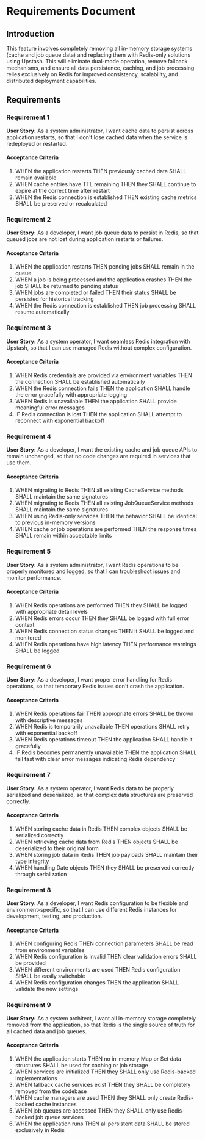 # Requirements Document

## Introduction

This feature involves completely removing all in-memory storage systems (cache and job queue data) and replacing them with Redis-only solutions using Upstash. This will eliminate dual-mode operation, remove fallback mechanisms, and ensure all data persistence, caching, and job processing relies exclusively on Redis for improved consistency, scalability, and distributed deployment capabilities.

## Requirements

### Requirement 1

**User Story:** As a system administrator, I want cache data to persist across application restarts, so that I don't lose cached data when the service is redeployed or restarted.

#### Acceptance Criteria

1. WHEN the application restarts THEN previously cached data SHALL remain available
2. WHEN cache entries have TTL remaining THEN they SHALL continue to expire at the correct time after restart
3. WHEN the Redis connection is established THEN existing cache metrics SHALL be preserved or recalculated

### Requirement 2

**User Story:** As a developer, I want job queue data to persist in Redis, so that queued jobs are not lost during application restarts or failures.

#### Acceptance Criteria

1. WHEN the application restarts THEN pending jobs SHALL remain in the queue
2. WHEN a job is being processed and the application crashes THEN the job SHALL be returned to pending status
3. WHEN jobs are completed or failed THEN their status SHALL be persisted for historical tracking
4. WHEN the Redis connection is established THEN job processing SHALL resume automatically

### Requirement 3

**User Story:** As a system operator, I want seamless Redis integration with Upstash, so that I can use managed Redis without complex configuration.

#### Acceptance Criteria

1. WHEN Redis credentials are provided via environment variables THEN the connection SHALL be established automatically
2. WHEN the Redis connection fails THEN the application SHALL handle the error gracefully with appropriate logging
3. WHEN Redis is unavailable THEN the application SHALL provide meaningful error messages
4. IF Redis connection is lost THEN the application SHALL attempt to reconnect with exponential backoff

### Requirement 4

**User Story:** As a developer, I want the existing cache and job queue APIs to remain unchanged, so that no code changes are required in services that use them.

#### Acceptance Criteria

1. WHEN migrating to Redis THEN all existing CacheService methods SHALL maintain the same signatures
2. WHEN migrating to Redis THEN all existing JobQueueService methods SHALL maintain the same signatures
3. WHEN using Redis-only services THEN the behavior SHALL be identical to previous in-memory versions
4. WHEN cache or job operations are performed THEN the response times SHALL remain within acceptable limits

### Requirement 5

**User Story:** As a system administrator, I want Redis operations to be properly monitored and logged, so that I can troubleshoot issues and monitor performance.

#### Acceptance Criteria

1. WHEN Redis operations are performed THEN they SHALL be logged with appropriate detail levels
2. WHEN Redis errors occur THEN they SHALL be logged with full error context
3. WHEN Redis connection status changes THEN it SHALL be logged and monitored
4. WHEN Redis operations have high latency THEN performance warnings SHALL be logged

### Requirement 6

**User Story:** As a developer, I want proper error handling for Redis operations, so that temporary Redis issues don't crash the application.

#### Acceptance Criteria

1. WHEN Redis operations fail THEN appropriate errors SHALL be thrown with descriptive messages
2. WHEN Redis is temporarily unavailable THEN operations SHALL retry with exponential backoff
3. WHEN Redis operations timeout THEN the application SHALL handle it gracefully
4. IF Redis becomes permanently unavailable THEN the application SHALL fail fast with clear error messages indicating Redis dependency

### Requirement 7

**User Story:** As a system operator, I want Redis data to be properly serialized and deserialized, so that complex data structures are preserved correctly.

#### Acceptance Criteria

1. WHEN storing cache data in Redis THEN complex objects SHALL be serialized correctly
2. WHEN retrieving cache data from Redis THEN objects SHALL be deserialized to their original form
3. WHEN storing job data in Redis THEN job payloads SHALL maintain their type integrity
4. WHEN handling Date objects THEN they SHALL be preserved correctly through serialization

### Requirement 8

**User Story:** As a developer, I want Redis configuration to be flexible and environment-specific, so that I can use different Redis instances for development, testing, and production.

#### Acceptance Criteria

1. WHEN configuring Redis THEN connection parameters SHALL be read from environment variables
2. WHEN Redis configuration is invalid THEN clear validation errors SHALL be provided
3. WHEN different environments are used THEN Redis configuration SHALL be easily switchable
4. WHEN Redis configuration changes THEN the application SHALL validate the new settings

### Requirement 9

**User Story:** As a system architect, I want all in-memory storage completely removed from the application, so that Redis is the single source of truth for all cached data and job queues.

#### Acceptance Criteria

1. WHEN the application starts THEN no in-memory Map or Set data structures SHALL be used for caching or job storage
2. WHEN services are initialized THEN they SHALL only use Redis-backed implementations
3. WHEN fallback cache services exist THEN they SHALL be completely removed from the codebase
4. WHEN cache managers are used THEN they SHALL only create Redis-backed cache instances
5. WHEN job queues are accessed THEN they SHALL only use Redis-backed job queue services
6. WHEN the application runs THEN all persistent data SHALL be stored exclusively in Redis